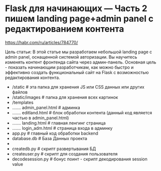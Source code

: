 # Flask для начинающих — Часть 2 пишем landing page+admin panel с редактированием контента
 https://habr.com/ru/articles/784770/ 

Цель статьи: В этой статье мы разработаем небольшой landing page с admin panel, оснащенной системой авторизации. Вы научитесь изменять контент фронтенда сайта через админ-панель. Основная цель - показать начинающим разработчикам, как можно быстро и эффективно создать функциональный сайт на Flask с возможностью редактирования контента.


* /static                  # эта папка для хранения JS или CSS данных или других файлов
* /static/images           # папка для хранения всех картинок
* /templates
* ....... admin_panel.html  # админка
* ....... editland.html     # блок обработки контента (данный код является частью в admin_panel.html)
* ....... landing.html      # главная ленгинг страница 
* ....... login_adm.html    # страница входа в админку
* app.py                    # главный код обработки backend
* database.db               # База Данных проекта
* 
* createdb.py       # скрипт развертывания БД
* createuser.py     # скрипт для создания пользователя
* decodesession.py  # бонус поинт - скрипт декодирования session value
